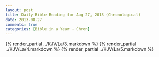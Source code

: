 ```yaml
---
layout: post
title: Daily Bible Reading for Aug 27, 2013 (Chronological)
date: 2013-08-27
comments: true
categories: [Bible in a Year - Chron]
---
```

{% render_partial ../KJV/La/3.markdown %}
{% render_partial ../KJV/La/4.markdown %}
{% render_partial ../KJV/La/5.markdown %}
